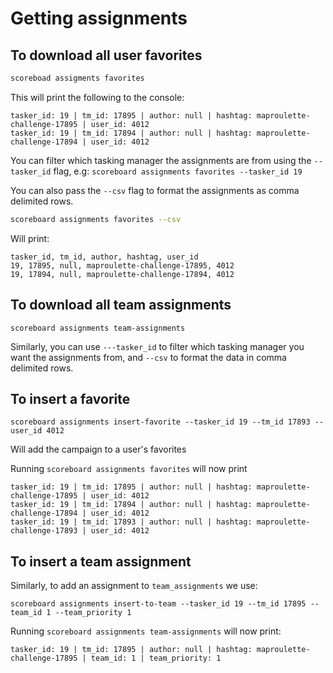 # Getting assignments

## To download all user favorites
```sh
scoreboad assigments favorites
```

This will print the following to the console:
```
tasker_id: 19 | tm_id: 17895 | author: null | hashtag: maproulette-challenge-17895 | user_id: 4012
tasker_id: 19 | tm_id: 17894 | author: null | hashtag: maproulette-challenge-17894 | user_id: 4012
```

You can filter which tasking manager the assignments are from using the `--tasker_id` flag, e.g: `scoreboard assignments favorites --tasker_id 19`

You can also pass the `--csv` flag to format the assignments as comma delimited rows.

```sh
scoreboard assignments favorites --csv
```

Will print:

```
tasker_id, tm_id, author, hashtag, user_id
19, 17895, null, maproulette-challenge-17895, 4012
19, 17894, null, maproulette-challenge-17894, 4012
```

## To download all team assignments
```
scoreboard assignments team-assignments
```

Similarly, you can use `---tasker_id` to filter which tasking manager you want the assignments from, and `--csv` to format the data in comma delimited rows.

## To insert a favorite
```
scoreboard assignments insert-favorite --tasker_id 19 --tm_id 17893 --user_id 4012  
```

Will add the campaign to a user's favorites

Running `scoreboard assignments favorites` will now print

```
tasker_id: 19 | tm_id: 17895 | author: null | hashtag: maproulette-challenge-17895 | user_id: 4012
tasker_id: 19 | tm_id: 17894 | author: null | hashtag: maproulette-challenge-17894 | user_id: 4012
tasker_id: 19 | tm_id: 17893 | author: null | hashtag: maproulette-challenge-17893 | user_id: 4012
```

## To insert a team assignment
Similarly, to add an assignment to `team_assignments` we use:

```
scoreboard assignments insert-to-team --tasker_id 19 --tm_id 17895 --team_id 1 --team_priority 1   
```

Running `scoreboard assignments team-assignments` will now print:

```
tasker_id: 19 | tm_id: 17895 | author: null | hashtag: maproulette-challenge-17895 | team_id: 1 | team_priority: 1
```